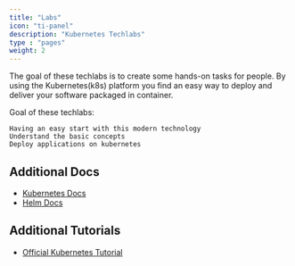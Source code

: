 ```yaml
---
title: "Labs"
icon: "ti-panel"
description: "Kubernetes Techlabs"
type : "pages"
weight: 2
---
```


The goal of these techlabs is to create some hands-on tasks for people. By using the Kubernetes(k8s) platform you find an easy way to deploy and deliver your software packaged in container.

Goal of these techlabs:

    Having an easy start with this modern technology
    Understand the basic concepts
    Deploy applications on kubernetes


## Additional Docs

* [Kubernetes Docs](https://kubernetes.io/docs/home/?path=users&persona=app-developer&level=foundational)
* [Helm Docs](https://docs.helm.sh/)


## Additional Tutorials

* [Official Kubernetes Tutorial](https://kubernetes.io/docs/tutorials/)

